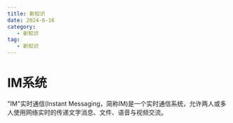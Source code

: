 ```yaml
---
title: 新知识
date: 2024-6-16
category: 
   - 新知识
tag:
   - 新知识
---
```


# IM系统

"IM"实时通信(Instant Messaging，简称IM)是一个实时通信系统，允许两人或多人使用网络实时的传递文字消息、文件、语音与视频交流。
